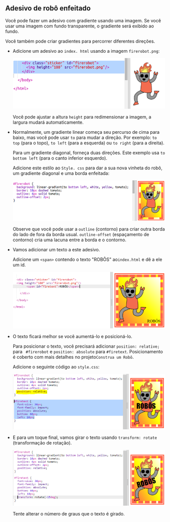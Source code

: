 ## Adesivo de robô enfeitado

Você pode fazer um adesivo com gradiente usando uma imagem. Se você usar uma imagem com fundo transparente, o gradiente será exibido ao fundo.

Você também pode criar gradientes para percorrer diferentes direções.

+ Adicione um adesivo ao `index. html` usando a imagem `firerobot.png`:
    
    ![screenshot](images/stickers-fire-html.png)
    
    Você pode ajustar a altura `height` para redimensionar a imagem, a largura mudará automaticamente.

+ Normalmente, um gradiente linear começa seu percurso de cima para baixo, mas você pode usar `to` para mudar a direção. Por exemplo: `to top` (para o topo), `to left` (para a esquerda) ou `to right` (para a direita).
    
    Para um gradiente diagonal, forneça duas direções. Este exemplo usa `to bottom left` (para o canto inferior esquerdo).
    
    Adicione este estilo ao `Style. css` para dar a sua nova vinheta do robô, um gradiente diagonal e uma borda enfeitada:
    
    ![screenshot](images/stickers-fire-gradient.png)
    
    Observe que você pode usar a `outline` (contorno) para criar outra borda do lado de fora da borda usual. `outline-offset` (espaçamento de contorno) cria uma lacuna entre a borda e o contorno.

+ Vamos adicionar um texto a este adesivo.
    
    Adicione um `<span>` contendo o texto "ROBÔS" ao` index.html ` e dê a ele um id.
    
    ![screenshot](images/stickers-fire-span.png)

+ O texto ficará melhor se você aumentá-lo e posicioná-lo.
    
    Para posicionar o texto, você precisará adicionar ` position: relative; ` para ` #firerobot` e `position: absolute` para ` #firetext `. Posicionamento é coberto com mais detalhes no projeto` Construa um Robô `.
    
    Adicione o seguinte código ao ` style.css `:
    
    ![screenshot](images/stickers-fire-text-style.png)

+ E para um toque final, vamos girar o texto usando `transform: rotate` (transformação de rotação).
    
    ![captura](images/stickers-fire-rotate.png)
    
    Tente alterar o número de graus que o texto é girado.